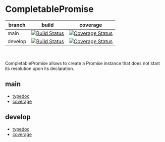 # CompletablePromise

| branch | build | coverage |
| --- | --- | --- |
| main | [![Build Status](https://travis-ci.com/FlamingTuri/completable-promise.svg?branch=main)](https://travis-ci.com/FlamingTuri/completable-promise) | [![Coverage Status](https://coveralls.io/repos/github/FlamingTuri/completable-promise/badge.svg?branch=main)](https://coveralls.io/github/FlamingTuri/completable-promise?branch=main) |
| develop | [![Build Status](https://travis-ci.com/FlamingTuri/completable-promise.svg?branch=develop)](https://travis-ci.com/FlamingTuri/completable-promise) | [![Coverage Status](https://coveralls.io/repos/github/FlamingTuri/completable-promise/badge.svg?branch=develop)](https://coveralls.io/github/FlamingTuri/completable-promise?branch=develop) |

<br/>

CompletablePromise allows to create a Promise instance that does not start its resolution upon its declaration.

## main

- [typedoc](https://flamingturi.github.io/completable-promise/main/docs/index.html)
- [coverage](https://flamingturi.github.io/completable-promise/main/coverage/lcov-report/index.html)

## develop

- [typedoc](https://flamingturi.github.io/completable-promise/develop/docs/index.html)
- [coverage](https://flamingturi.github.io/completable-promise/develop/coverage/lcov-report/index.html)
